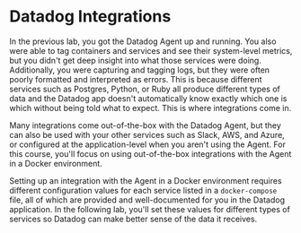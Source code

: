 # Datadog Integrations

In the previous lab, you got the Datadog Agent up and running. You also were able to tag containers and services and see their system-level metrics, but you didn't get deep insight into what those services were doing. Additionally, you were capturing and tagging logs, but they were often poorly formatted and interpreted as errors. This is because different services such as Postgres, Python, or Ruby all produce different types of data and the Datadog app doesn't automatically know exactly which one is which without being told what to expect. This is where integrations come in.

Many integrations come out-of-the-box with the Datadog Agent, but they can also be used with your other services such as Slack, AWS, and Azure, or configured at the application-level when you aren't using the Agent. For this course, you'll focus on using out-of-the-box integrations with the Agent in a Docker environment.

Setting up an integration with the Agent in a Docker environment requires different configuration values for each service listed in a `docker-compose` file, all of which are provided and well-documented for you in the Datadog application. In the following lab, you'll set these values for different types of services so Datadog can make better sense of the data it receives.
